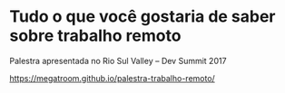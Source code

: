 # Tudo o que você gostaria de saber sobre trabalho remoto

Palestra apresentada no Rio Sul Valley – Dev Summit 2017

https://megatroom.github.io/palestra-trabalho-remoto/
